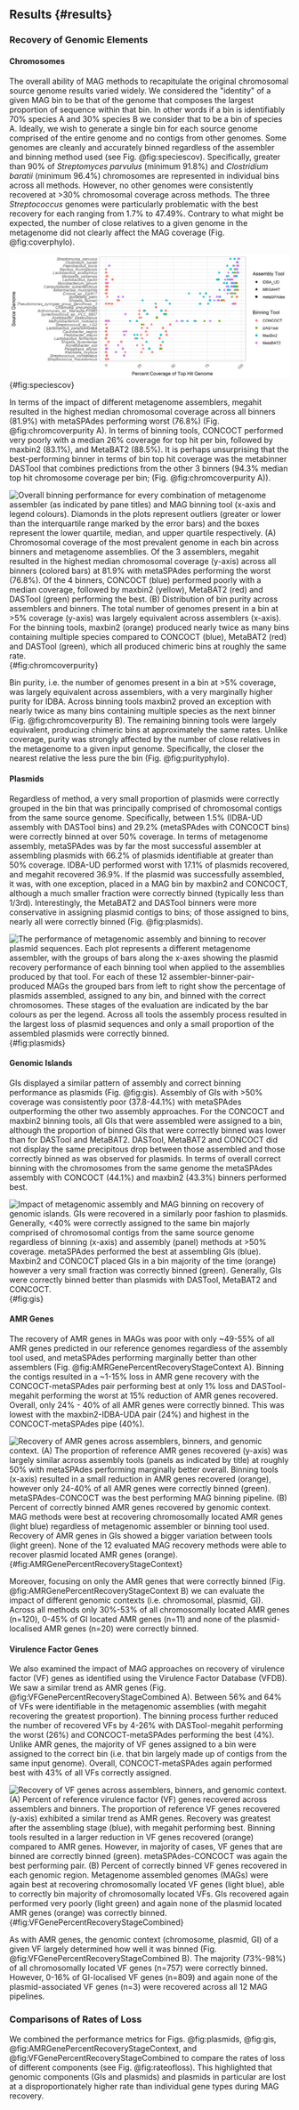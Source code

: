 ## Results {#results}

### Recovery of Genomic Elements
#### Chromosomes 

The overall ability of MAG methods to recapitulate the original chromosomal source genome results varied widely.
We considered the "identity" of a given MAG bin to be that of the genome that composes the largest proportion of sequence within that bin.
In other words if a bin is identifiably 70% species A and 30% species B we consider that to be a bin of species A.
Ideally, we wish to generate a single bin for each source genome comprised of the entire genome and no contigs from other genomes.
Some genomes are cleanly and accurately binned regardless of the assembler and binning method used (see Fig. @fig:speciescov).
Specifically, greater than 90% of _Streptomyces parvulus_ (minimum 91.8%) and _Clostridium baratii_ (minimum 96.4%) chromosomes are represented in individual bins across all methods.
However, no other genomes were consistently recovered at >30% chromosomal coverage across methods.
The three _Streptococcus_ genomes were particularly problematic with the best recovery for each ranging from 1.7% to 47.49%.
Contrary to what might be expected, the number of close relatives to a given genome in the metagenome did not clearly affect the MAG coverage (Fig. @fig:coverphylo).


![Top genome coverage for input genomes across MAG binners. Each dot represents the coverage of a specified genome when it comprised the plurality of the sequences in a bin. The binning tool is indicated by the colour of the dot as per the legend. Genomes such as _Clostridium baratti_ were accurately recovered across all binner-assembler combinations whereas genomes such as _Streptococcus macedonicus_ were systematically poorly recovered.](images/top_hits_per_bin.png){#fig:speciescov}

In terms of the impact of different metagenome assemblers, megahit resulted in the highest median chromosomal coverage across all binners (81.9%) with metaSPAdes performing worst (76.8%) (Fig. @fig:chromcoverpurity A).
In terms of binning tools, CONCOCT performed very poorly with a median 26% coverage for top hit per bin, followed by maxbin2 (83.1%), and MetaBAT2 (88.5%).
It is perhaps unsurprising that the best-performing binner in terms of bin top hit coverage was the metabinner DASTool that combines predictions from the other 3 binners (94.3% median top hit chromosome coverage per bin; (Fig. @fig:chromcoverpurity A)).

![Overall binning performance for every combination of metagenome assembler (as indicated by pane titles) and MAG binning tool (x-axis and legend colours). Diamonds in the plots represent outliers (greater or lower than the interquartile range marked by the error bars) and the boxes represent the lower quartile, median, and upper quartile respectively. **(A)** Chromosomal coverage of the most prevalent genome in each bin across binners and metagenome assemblies. Of the 3 assemblers, megahit resulted in the highest median chromosomal coverage (y-axis) across all binners (colored bars) at 81.9% with metaSPAdes performing the worst (76.8%). Of the 4 binners, CONCOCT (blue) performed poorly with a median coverage, followed by maxbin2 (yellow), MetaBAT2 (red) and DASTool (green) performing the best. 
**(B)** Distribution of bin purity across assemblers and binners. The total number of genomes present in a bin at >5% coverage (y-axis) was largely equivalent across assemblers (x-axis). For the binning tools, maxbin2 (orange) produced nearly twice as many bins containing multiple species compared to CONCOCT (blue), MetaBAT2 (red) and DASTool (green), which all produced chimeric bins at roughly the same rate.](images/bin_cover_purity_combined.png){#fig:chromcoverpurity}

Bin purity, i.e. the number of genomes present in a bin at >5% coverage, was largely equivalent across assemblers, with a very marginally higher purity for IDBA.
Across binning tools maxbin2 proved an exception with nearly twice as many bins containing multiple species as the next binner (Fig. @fig:chromcoverpurity B).
The remaining binning tools were largely equivalent, producing chimeric bins at approximately the same rates.
Unlike coverage, purity was strongly affected by the number of close relatives in the metagenome to a given input genome. 
Specifically, the closer the nearest relative the less pure the bin (Fig. @fig:purityphylo).

#### Plasmids

Regardless of method, a very small proportion of plasmids were correctly grouped in the bin that was principally comprised of chromosomal contigs from the same source genome.
Specifically, between 1.5% (IDBA-UD assembly with DASTool bins) and 29.2% (metaSPAdes with CONCOCT bins) were correctly binned at over 50% coverage.
In terms of metagenome assembly, metaSPAdes was by far the most successful assembler at assembling plasmids with 66.2% of plasmids identifiable at greater than 50% coverage.
IDBA-UD performed worst with 17.1% of plasmids recovered, and megahit recovered 36.9%.
If the plasmid was successfully assembled, it was, with one exception, placed in a MAG bin by maxbin2 and CONCOCT, although a much smaller fraction were correctly binned (typically less than 1/3rd).
Interestingly, the MetaBAT2 and DASTool binners were more conservative in assigning plasmid contigs to bins; of those assigned to bins, nearly all were correctly binned (Fig. @fig:plasmids).

![The performance of metagenomic assembly and binning to recover plasmid sequences. Each plot represents a different metagenome assembler, with the groups of bars along the x-axes showing the plasmid recovery performance of each binning tool when applied to the assemblies produced by that tool.  For each of these 12 assembler-binner-pair-produced MAGs the grouped bars from left to right show the percentage of plasmids assembled, assigned to any bin, and binned with the correct chromosomes.  These stages of the evaluation are indicated by the bar colours as per the legend.  Across all tools the assembly process resulted in the largest loss of plasmid sequences and only a small proportion of the assembled plasmids were correctly binned.](images/plasmid_recovery.png){#fig:plasmids}

#### Genomic Islands

GIs displayed a similar pattern of assembly and correct binning performance as plasmids (Fig. @fig:gis).
Assembly of GIs with >50% coverage was consistently poor (37.8-44.1%) with metaSPAdes outperforming the other two assembly approaches.
For the CONCOCT and maxbin2 binning tools, all GIs that were assembled were assigned to a bin, although the proportion of binned GIs that were correctly binned was lower than for DASTool and MetaBAT2.
DASTool, MetaBAT2 and CONCOCT did not display the same precipitous drop between those assembled and those correctly binned as was observed for plasmids.
In terms of overall correct binning with the chromosomes from the same genome the metaSPAdes assembly with CONCOCT (44.1%) and maxbin2 (43.3%) binners performed best.

![Impact of metagenomic assembly and MAG binning on recovery of genomic islands. GIs were recovered in a similarly poor fashion to plasmids. Generally, \<40% were correctly assigned to the same bin majorly comprised of chromosomal contigs from the same source genome regardless of binning (x-axis) and assembly (panel) methods at >50% coverage. metaSPAdes performed the best at assembling GIs (blue). Maxbin2 and CONCOCT placed GIs in a bin majority of the time (orange) however a very small fraction was correctly binned (green). Generally, GIs were correctly binned better than plasmids with DASTool, MetaBAT2 and CONCOCT.](images/GI_recovery.png){#fig:gis}

#### AMR Genes

The recovery of AMR genes in MAGs was poor with only ~49-55% of all AMR genes predicted in our reference genomes regardless of the assembly tool used, and metaSPAdes performing marginally better than other assemblers (Fig. @fig:AMRGenePercentRecoveryStageContext A).
Binning the contigs resulted in a ~1-15% loss in AMR gene recovery with the CONCOCT-metaSPAdes pair performing best at only 1% loss and DASTool-megahit performing the worst at 15% reduction of AMR genes recovered.
Overall, only 24% - 40% of all AMR genes were correctly binned.
This was lowest with the maxbin2-IDBA-UDA pair (24%) and highest in the CONCOCT-metaSPAdes pipe (40%).

![Recovery of AMR genes across assemblers, binners, and genomic context. **(A)** The proportion of reference AMR genes recovered (y-axis) was largely similar across assembly tools (panels as indicated by title) at roughly 50% with metaSPAdes performing marginally better overall. Binning tools (x-axis) resulted in a small reduction in AMR genes recovered (orange), however only 24-40% of all AMR genes were correctly binned (green). metaSPAdes-CONCOCT was the best performing MAG binning pipeline. **(B)** Percent of correctly binned AMR genes recovered by genomic context. MAG methods were best at recovering chromosomally located AMR genes (light blue) regardless of metagenomic assembler or binning tool used. Recovery of AMR genes in GIs showed a bigger variation between tools (light green). None of the 12 evaluated MAG recovery methods were able to recover plasmid located AMR genes (orange).](images/amr_recovery_combined.png){#fig:AMRGenePercentRecoveryStageContext}

Moreover, focusing on only the AMR genes that were correctly binned (Fig. @fig:AMRGenePercentRecoveryStageContext B) we can evaluate the impact of different genomic contexts (i.e. chromosomal, plasmid, GI).
Across all methods only 30%-53% of all chromosomally located AMR genes (n=120), 0-45% of GI located AMR genes (n=11) and none of the plasmid-localised AMR genes (n=20) were correctly binned.

#### Virulence Factor Genes

We also examined the impact of MAG approaches on recovery of virulence factor (VF) genes as identified using the Virulence Factor Database (VFDB).
We saw a similar trend as AMR genes (Fig. @fig:VFGenePercentRecoveryStageCombined A).
Between 56% and 64% of VFs were identifiable in the metagenomic assemblies (with megahit recovering the greatest proportion).
The binning process further reduced the number of recovered VFs by 4-26% with DASTool-megahit performing the worst (26%) and CONCOCT-metaSPAdes performing the best (4%).
Unlike AMR genes, the majority of VF genes assigned to a bin were assigned to the correct bin (i.e. that bin largely made up of contigs from the same input genome).
Overall, CONCOCT-metaSPAdes again performed best with 43% of all VFs correctly assigned.

![Recovery of VF genes across assemblers, binners, and genomic context. **(A)** Percent of reference virulence factor (VF) genes recovered across assemblers and binners. The proportion of reference VF genes recovered (y-axis) exhibited a similar trend as AMR genes. Recovery was greatest after the assembling stage (blue), with megahit performing best. Binning tools resulted in a larger reduction in VF genes recovered (orange) compared to AMR genes. However, in majority of cases, VF genes that are binned are correctly binned (green). metaSPAdes-CONCOCT was again the best performing pair. **(B)** Percent of correctly binned VF genes recovered in each genomic region. Metagenome assembled genomes (MAGs) were again best at recovering chromosomally located VF genes (light blue), able to correctly bin majority of chromosomally located VFs. GIs recovered again performed very poorly (light green) and again none of the plasmid located AMR genes (orange) was correctly binned.](images/vf_recovery_combined.png){#fig:VFGenePercentRecoveryStageCombined}

As with AMR genes, the genomic context (chromosome, plasmid, GI) of a given VF largely determined how well it was binned (Fig. @fig:VFGenePercentRecoveryStageCombined B).
The majority (73%-98%) of all chromosomally located VF genes (n=757) were correctly binned.
However, 0-16% of GI-localised VF genes (n=809) and again none of the plasmid-associated VF genes (n=3) were recovered across all 12 MAG pipelines.

### Comparisons of Rates of Loss

We combined the performance metrics for Figs. @fig:plasmids, @fig:gis, @fig:AMRGenePercentRecoveryStageContext, and @fig:VFGenePercentRecoveryStageCombined to compare the rates of loss of different components (see Fig. @fig:rateofloss).
This highlighted that genomic components (GIs and plasmids) and plasmids in particular are lost at a disproportionately higher rate than individual gene types during MAG recovery.


